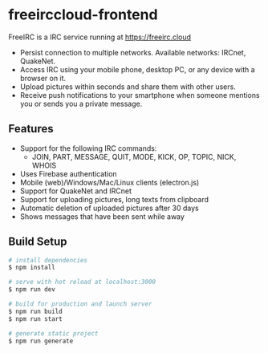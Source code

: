 # freeirccloud-frontend

FreeIRC is a IRC service running at https://freeirc.cloud 

- Persist connection to multiple networks. Available networks: IRCnet, QuakeNet.
- Access IRC using your mobile phone, desktop PC, or any device with a browser on it.
- Upload pictures within seconds and share them with other users.
- Receive push notifications to your smartphone when someone mentions you or sends you a private message.

## Features
- Support for the following IRC commands:
  - JOIN, PART, MESSAGE, QUIT, MODE, KICK, OP, TOPIC, NICK, WHOIS
- Uses Firebase authentication
- Mobile (web)/Windows/Mac/Linux clients (electron.js)
- Support for QuakeNet and IRCnet
- Support for uploading pictures, long texts from clipboard
- Automatic deletion of uploaded pictures after 30 days
- Shows messages that have been sent while away

## Build Setup

``` bash
# install dependencies
$ npm install

# serve with hot reload at localhost:3000
$ npm run dev

# build for production and launch server
$ npm run build
$ npm run start

# generate static project
$ npm run generate
```
